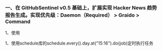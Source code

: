 ### 一、在 GitHubSentinel v0.5 基础上，扩展实现 Hacker News 趋势报告生成。实现优先级：Daemon（Required） > Graido > Command

1、使用

1、使用schedule库的schedule.every().day.at("15:16").do(job)定时执行任务





